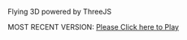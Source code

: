 Flying 3D powered by ThreeJS

MOST RECENT VERSION: [Please Click here to Play](https://rawcdn.githack.com/alperenbutun/Flying-3d/a48f99c/index.html)
